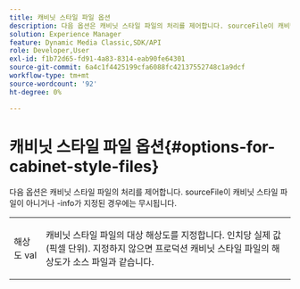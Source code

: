 ```yaml
---
title: 캐비닛 스타일 파일 옵션
description: 다음 옵션은 캐비닛 스타일 파일의 처리를 제어합니다. sourceFile이 캐비닛 스타일 파일이 아니거나 -info가 지정된 경우에는 무시됩니다.
solution: Experience Manager
feature: Dynamic Media Classic,SDK/API
role: Developer,User
exl-id: f1b72d65-fd91-4a83-8314-eab90fe64301
source-git-commit: 6a4c1f4425199cfa6088fc42137552748c1a9dcf
workflow-type: tm+mt
source-wordcount: '92'
ht-degree: 0%

---
```


# 캐비닛 스타일 파일 옵션{#options-for-cabinet-style-files}

다음 옵션은 캐비닛 스타일 파일의 처리를 제어합니다. sourceFile이 캐비닛 스타일 파일이 아니거나 -info가 지정된 경우에는 무시됩니다.

<table id="simpletable_332B78DDEB6540708844AB54AE321F9B"> 
 <tr class="strow"> 
  <td class="stentry"> <p><span class="codeph">해상도 <span class="varname"> val</span></span> </p> </td> 
  <td class="stentry"> <p>캐비닛 스타일 파일의 대상 해상도를 지정합니다. 인치당 실제 값(픽셀 단위). 지정하지 않으면 프로덕션 캐비닛 스타일 파일의 해상도가 소스 파일과 같습니다. </p></td> 
 </tr> 
</table>
